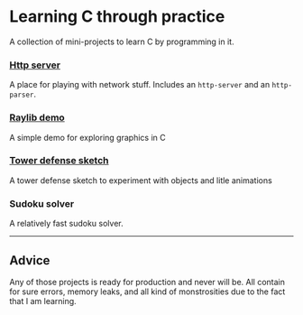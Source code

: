 # Learning C through practice

A collection of mini-projects to learn C by programming in it.

### [Http server](http-server/README.md)

A place for playing with network stuff.
Includes an `http-server` and an `http-parser`.

### [Raylib demo](raylib-demo/README.md)

A simple demo for exploring graphics in C

### [Tower defense sketch](tower-defense/README.md)

A tower defense sketch to experiment with objects and litle animations

### Sudoku solver

A relatively fast sudoku solver.

---

## Advice

Any of those projects is ready for production and never will be.
All contain for sure errors, memory leaks, and all kind of monstrosities due to the fact that I am learning.
